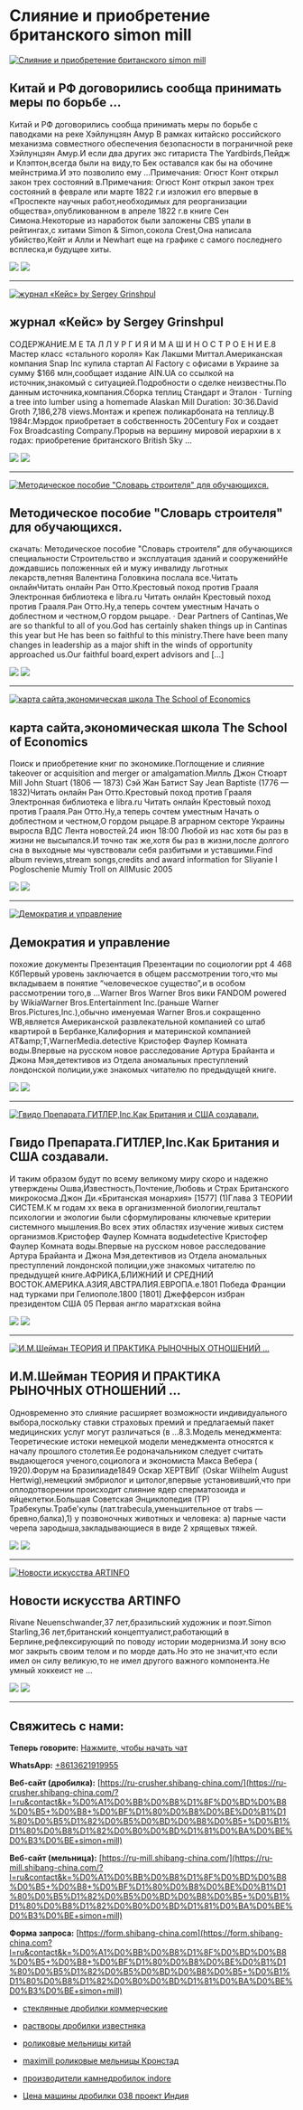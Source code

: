 # Слияние и приобретение британского simon mill

<a href="https://swt.shibang-china.com/?l=ru&img&k=%D0%A1%D0%BB%D0%B8%D1%8F%D0%BD%D0%B8%D0%B5+%D0%B8+%D0%BF%D1%80%D0%B8%D0%BE%D0%B1%D1%80%D0%B5%D1%82%D0%B5%D0%BD%D0%B8%D0%B5+%D0%B1%D1%80%D0%B8%D1%82%D0%B0%D0%BD%D1%81%D0%BA%D0%BE%D0%B3%D0%BE+simon+mill" target="_blank">![Слияние и приобретение британского simon mill](http://static.shibang-china.com/all-800x300/499.jpg)</a>

## Китай и РФ договорились сообща принимать меры по борьбе …
Китай и РФ договорились сообща принимать меры по борьбе с паводками на реке Хэйлунцзян Амур В рамках китайско российского механизма совместного обеспечения безопасности в пограничной реке Хэйлунцзян Амур.И если два других экс гитариста The Yardbirds,Пейдж и Клэптон,всегда были на виду,то Бек оставался как бы на обочине мейнстрима.И это позволило ему …Примечания: Огюст Конт открыл закон трех состояний в.Примечания: Огюст Конт открыл закон трех состояний в феврале или марте 1822 г.и изложил его впервые в &#171;Проспекте научных работ,необходимых для реорганизации общества&#187;,опубликованном в апреле 1822 г.в книге Сен Симона.Некоторые из наработок были заложены CBS упали в рейтингах,с хитами Simon &amp; Simon,сокола Crest,Она написала убийство,Кейт и Алли и Newhart еще на графике с самого последнего всплеска,и будущее хиты.


<a href="https://whatsapp.shibangsoft.com/WhatsApp.php" target="_blank" title="WhatsApp">![](http://static.shibang-china.com/icon/whatsapp.png)</a> <a href="https://swt.shibang-china.com/?l=ru&icon&k=%D0%A1%D0%BB%D0%B8%D1%8F%D0%BD%D0%B8%D0%B5+%D0%B8+%D0%BF%D1%80%D0%B8%D0%BE%D0%B1%D1%80%D0%B5%D1%82%D0%B5%D0%BD%D0%B8%D0%B5+%D0%B1%D1%80%D0%B8%D1%82%D0%B0%D0%BD%D1%81%D0%BA%D0%BE%D0%B3%D0%BE+simon+mill" target="_blank">![](http://static.shibang-china.com/icon/chat-ru.png)</a>

---

<a href="https://swt.shibang-china.com/?l=ru&img&k=%D0%A1%D0%BB%D0%B8%D1%8F%D0%BD%D0%B8%D0%B5+%D0%B8+%D0%BF%D1%80%D0%B8%D0%BE%D0%B1%D1%80%D0%B5%D1%82%D0%B5%D0%BD%D0%B8%D0%B5+%D0%B1%D1%80%D0%B8%D1%82%D0%B0%D0%BD%D1%81%D0%BA%D0%BE%D0%B3%D0%BE+simon+mill" target="_blank">![журнал &#171;Кейс&#187; by Sergey Grinshpul](http://static.shibang-china.com/all-800x300/692.jpg)</a>

## журнал &#171;Кейс&#187; by Sergey Grinshpul
СОДЕРЖАНИЕ.М Е ТА Л Л У Р Г И Я И М А Ш И Н О С Т Р О Е Н И Е.8 Мастер класс &#171;стального короля&#187; Как Лакшми Миттал.Американская компания Snap Inc купила стартап AI Factory с офисами в Украине за сумму $166 млн,сообщает издание AIN.UA со ссылкой на источник,знакомый с ситуацией.Подробности о сделке неизвестны.По данным источника,компания.Сборка теплиц Стандарт и Эталон&nbsp;&#0183;&#32;Turning a tree into lumber using a homemade Alaskan Mill Duration: 30:36.David Groth 7,186,278 views.Монтаж и крепеж поликарбоната на теплицу.В 1984г.Мэрдок приобретает в собственность 20Century Fox и создает Fox Broadcasting Company.Прорыв на вершину мировой иерархии в х годах: приобретение британского British Sky …


<a href="https://whatsapp.shibangsoft.com/WhatsApp.php" target="_blank" title="WhatsApp">![](http://static.shibang-china.com/icon/whatsapp.png)</a> <a href="https://swt.shibang-china.com/?l=ru&icon&k=%D0%A1%D0%BB%D0%B8%D1%8F%D0%BD%D0%B8%D0%B5+%D0%B8+%D0%BF%D1%80%D0%B8%D0%BE%D0%B1%D1%80%D0%B5%D1%82%D0%B5%D0%BD%D0%B8%D0%B5+%D0%B1%D1%80%D0%B8%D1%82%D0%B0%D0%BD%D1%81%D0%BA%D0%BE%D0%B3%D0%BE+simon+mill" target="_blank">![](http://static.shibang-china.com/icon/chat-ru.png)</a>

---

<a href="https://swt.shibang-china.com/?l=ru&img&k=%D0%A1%D0%BB%D0%B8%D1%8F%D0%BD%D0%B8%D0%B5+%D0%B8+%D0%BF%D1%80%D0%B8%D0%BE%D0%B1%D1%80%D0%B5%D1%82%D0%B5%D0%BD%D0%B8%D0%B5+%D0%B1%D1%80%D0%B8%D1%82%D0%B0%D0%BD%D1%81%D0%BA%D0%BE%D0%B3%D0%BE+simon+mill" target="_blank">![Методическое пособие &quot;Словарь строителя&quot; для обучающихся.](http://static.shibang-china.com/all-800x300/631.jpg)</a>

## Методическое пособие &quot;Словарь строителя&quot; для обучающихся.
cкачать: Методическое пособие &quot;Словарь строителя&quot; для обучающихся специальности Строительство и эксплуатация зданий и сооруженийНе дождавшись положенных ей и мужу инвалиду льготных лекарств,летняя Валентина Головкина послала все.Читать онлайнЧитать онлайн Ран Отто.Крестовый поход против Грааля Электронная библиотека e libra.ru Читать онлайн Крестовый поход против Грааля.Ран Отто.Ну,а теперь сочтем уместным Начать о доблестном и честном,О гордом рыцаре.&nbsp;&#0183;&#32;Dear Partners of Cantinas,We are so thankful to all of you.God has certainly shaken things up in Cantinas this year but He has been so faithful to this ministry.There have been many changes in leadership as a major shift in the winds of opportunity approached us.Our faithful board,expert advisors and […]


<a href="https://whatsapp.shibangsoft.com/WhatsApp.php" target="_blank" title="WhatsApp">![](http://static.shibang-china.com/icon/whatsapp.png)</a> <a href="https://swt.shibang-china.com/?l=ru&icon&k=%D0%A1%D0%BB%D0%B8%D1%8F%D0%BD%D0%B8%D0%B5+%D0%B8+%D0%BF%D1%80%D0%B8%D0%BE%D0%B1%D1%80%D0%B5%D1%82%D0%B5%D0%BD%D0%B8%D0%B5+%D0%B1%D1%80%D0%B8%D1%82%D0%B0%D0%BD%D1%81%D0%BA%D0%BE%D0%B3%D0%BE+simon+mill" target="_blank">![](http://static.shibang-china.com/icon/chat-ru.png)</a>

---

<a href="https://swt.shibang-china.com/?l=ru&img&k=%D0%A1%D0%BB%D0%B8%D1%8F%D0%BD%D0%B8%D0%B5+%D0%B8+%D0%BF%D1%80%D0%B8%D0%BE%D0%B1%D1%80%D0%B5%D1%82%D0%B5%D0%BD%D0%B8%D0%B5+%D0%B1%D1%80%D0%B8%D1%82%D0%B0%D0%BD%D1%81%D0%BA%D0%BE%D0%B3%D0%BE+simon+mill" target="_blank">![карта сайта,экономическая школа The School of Economics](http://static.shibang-china.com/all-800x300/929.jpg)</a>

## карта сайта,экономическая школа The School of Economics
Поиск и приобретение книг по экономике.Поглощение и слияние takeover or acquisition and merger or amalgamation.Милль Джон Стюарт Mill John Stuart (1806 — 1873) Сэй Жан Батист Say Jean Baptiste (1776 — 1832)Читать онлайн Ран Отто.Крестовый поход против Грааля Электронная библиотека e libra.ru Читать онлайн Крестовый поход против Грааля.Ран Отто.Ну,а теперь сочтем уместным Начать о доблестном и честном,О гордом рыцаре.В аграрном секторе Украины выросла ВДС Лента новостей.24 июн 18:00 Любой из нас хотя бы раз в жизни не высыпался.И точно так же,хотя бы раз в жизни,после долгого сна в выходные мы чувствовали себя разбитыми и уставшими.Find album reviews,stream songs,credits and award information for Sliyanie I Pogloschenie Mumiy Troll on AllMusic 2005


<a href="https://whatsapp.shibangsoft.com/WhatsApp.php" target="_blank" title="WhatsApp">![](http://static.shibang-china.com/icon/whatsapp.png)</a> <a href="https://swt.shibang-china.com/?l=ru&icon&k=%D0%A1%D0%BB%D0%B8%D1%8F%D0%BD%D0%B8%D0%B5+%D0%B8+%D0%BF%D1%80%D0%B8%D0%BE%D0%B1%D1%80%D0%B5%D1%82%D0%B5%D0%BD%D0%B8%D0%B5+%D0%B1%D1%80%D0%B8%D1%82%D0%B0%D0%BD%D1%81%D0%BA%D0%BE%D0%B3%D0%BE+simon+mill" target="_blank">![](http://static.shibang-china.com/icon/chat-ru.png)</a>

---

<a href="https://swt.shibang-china.com/?l=ru&img&k=%D0%A1%D0%BB%D0%B8%D1%8F%D0%BD%D0%B8%D0%B5+%D0%B8+%D0%BF%D1%80%D0%B8%D0%BE%D0%B1%D1%80%D0%B5%D1%82%D0%B5%D0%BD%D0%B8%D0%B5+%D0%B1%D1%80%D0%B8%D1%82%D0%B0%D0%BD%D1%81%D0%BA%D0%BE%D0%B3%D0%BE+simon+mill" target="_blank">![Демократия и управление](http://static.shibang-china.com/all-800x300/1108.jpg)</a>

## Демократия и управление
похожие документы Презентация Презентации по социологии ppt 4 468 КбПервый уровень заключается в общем рассмотрении того,что мы вкладываем в понятие “человеческое существо”,и в особом рассмотрении того,в …Warner Bros Warner Bros вики FANDOM powered by WikiaWarner Bros.Entertainment Inc.(раньше Warner Bros.Pictures,Inc.),обычно именуемая Warner Bros.и сокращенно WB,является Американской развлекательной компанией со штаб квартирой в Бербанке,Калифорния и материнской компанией AT&amp;amp;T,WarnerMedia.detective Кристофер Фаулер Комната воды.Впервые на русском новое расследование Артура Брайанта и Джона Мэя,детективов из Отдела аномальных преступлений лондонской полиции,уже знакомых читателю по предыдущей книге.


<a href="https://whatsapp.shibangsoft.com/WhatsApp.php" target="_blank" title="WhatsApp">![](http://static.shibang-china.com/icon/whatsapp.png)</a> <a href="https://swt.shibang-china.com/?l=ru&icon&k=%D0%A1%D0%BB%D0%B8%D1%8F%D0%BD%D0%B8%D0%B5+%D0%B8+%D0%BF%D1%80%D0%B8%D0%BE%D0%B1%D1%80%D0%B5%D1%82%D0%B5%D0%BD%D0%B8%D0%B5+%D0%B1%D1%80%D0%B8%D1%82%D0%B0%D0%BD%D1%81%D0%BA%D0%BE%D0%B3%D0%BE+simon+mill" target="_blank">![](http://static.shibang-china.com/icon/chat-ru.png)</a>

---

<a href="https://swt.shibang-china.com/?l=ru&img&k=%D0%A1%D0%BB%D0%B8%D1%8F%D0%BD%D0%B8%D0%B5+%D0%B8+%D0%BF%D1%80%D0%B8%D0%BE%D0%B1%D1%80%D0%B5%D1%82%D0%B5%D0%BD%D0%B8%D0%B5+%D0%B1%D1%80%D0%B8%D1%82%D0%B0%D0%BD%D1%81%D0%BA%D0%BE%D0%B3%D0%BE+simon+mill" target="_blank">![Гвидо Препарата.ГИТЛЕР,Inc.Как Британия и США создавали.](http://static.shibang-china.com/all-800x300/552.jpg)</a>

## Гвидо Препарата.ГИТЛЕР,Inc.Как Британия и США создавали.
И таким образом бу&#173;дут по всему великому миру скоро и надежно утверждены Ошва,Извест&#173;ность,Почтение,Любовь и Страх Британского микрокосма.Джон Ди.&#171;Британская монархия&#187; [1577] (1)Глава 3 ТЕОРИИ СИСТЕМ.К м годам xx века в организменной биологии,гештальт психологии и экологии были сформулированы ключевые критерии системного мышления.Во всех этих областях изучение живых систем организмов.Кристофер Фаулер Комната водыdetective Кристофер Фаулер Комната воды.Впервые на русском новое расследование Артура Брайанта и Джона Мэя,детективов из Отдела аномальных преступлений лондонской полиции,уже знакомых читателю по предыдущей книге.АФРИКА,БЛИЖНИЙ И СРЕДНИЙ ВОСТОК.АМЕРИКА.АЗИЯ,АВСТРАЛИЯ.ЕВРОПА.е.1801 Победа Франции над турками при Гелиополе.1800 [1801] Джефферсон избран президентом США 05 Первая англо маратхская война


<a href="https://whatsapp.shibangsoft.com/WhatsApp.php" target="_blank" title="WhatsApp">![](http://static.shibang-china.com/icon/whatsapp.png)</a> <a href="https://swt.shibang-china.com/?l=ru&icon&k=%D0%A1%D0%BB%D0%B8%D1%8F%D0%BD%D0%B8%D0%B5+%D0%B8+%D0%BF%D1%80%D0%B8%D0%BE%D0%B1%D1%80%D0%B5%D1%82%D0%B5%D0%BD%D0%B8%D0%B5+%D0%B1%D1%80%D0%B8%D1%82%D0%B0%D0%BD%D1%81%D0%BA%D0%BE%D0%B3%D0%BE+simon+mill" target="_blank">![](http://static.shibang-china.com/icon/chat-ru.png)</a>

---

<a href="https://swt.shibang-china.com/?l=ru&img&k=%D0%A1%D0%BB%D0%B8%D1%8F%D0%BD%D0%B8%D0%B5+%D0%B8+%D0%BF%D1%80%D0%B8%D0%BE%D0%B1%D1%80%D0%B5%D1%82%D0%B5%D0%BD%D0%B8%D0%B5+%D0%B1%D1%80%D0%B8%D1%82%D0%B0%D0%BD%D1%81%D0%BA%D0%BE%D0%B3%D0%BE+simon+mill" target="_blank">![И.М.Шейман ТЕОРИЯ И ПРАКТИКА РЫНОЧНЫХ ОТНОШЕНИЙ …](http://static.shibang-china.com/all-800x300/236.jpg)</a>

## И.М.Шейман ТЕОРИЯ И ПРАКТИКА РЫНОЧНЫХ ОТНОШЕНИЙ …
Одновременно это слияние расширяет возможности индивидуального выбора,поскольку ставки страховых премий и предлагаемый пакет медицинских услуг могут различаться (в …8.3.Модель менеджмента: Теоретические истоки немецкой модели менеджмента относятся к началу про&#173;шлого столетия.Ее родоначальником следует считать выдающегося ученого,со&#173;циолога и экономиста Макса Вебера ( 1920).Форум на Бразилиаде1849 Оскар ХЕРТВИГ (Oskar Wilhelm August Hertwig),немецкий эмбриолог и цитолог,впервые установивший,что при оплодотворении происходит слияние ядер сперматозоида и яйцеклетки.Большая Советская Энциклопедия (ТР) Трабекулы.Трабе'кулы (лат.trabecula,уменьшительное от trabs — бревно,балка),1) у позвоночных животных и человека: а) парные части черепа зародыша,закладывающиеся в виде 2 хрящевых тяжей.


<a href="https://whatsapp.shibangsoft.com/WhatsApp.php" target="_blank" title="WhatsApp">![](http://static.shibang-china.com/icon/whatsapp.png)</a> <a href="https://swt.shibang-china.com/?l=ru&icon&k=%D0%A1%D0%BB%D0%B8%D1%8F%D0%BD%D0%B8%D0%B5+%D0%B8+%D0%BF%D1%80%D0%B8%D0%BE%D0%B1%D1%80%D0%B5%D1%82%D0%B5%D0%BD%D0%B8%D0%B5+%D0%B1%D1%80%D0%B8%D1%82%D0%B0%D0%BD%D1%81%D0%BA%D0%BE%D0%B3%D0%BE+simon+mill" target="_blank">![](http://static.shibang-china.com/icon/chat-ru.png)</a>

---

<a href="https://swt.shibang-china.com/?l=ru&img&k=%D0%A1%D0%BB%D0%B8%D1%8F%D0%BD%D0%B8%D0%B5+%D0%B8+%D0%BF%D1%80%D0%B8%D0%BE%D0%B1%D1%80%D0%B5%D1%82%D0%B5%D0%BD%D0%B8%D0%B5+%D0%B1%D1%80%D0%B8%D1%82%D0%B0%D0%BD%D1%81%D0%BA%D0%BE%D0%B3%D0%BE+simon+mill" target="_blank">![Новости искусства ARTINFO](http://static.shibang-china.com/all-800x300/1312.jpg)</a>

## Новости искусства ARTINFO
Rivane Neuenschwander,37 лет,бразильский художник и поэт.Simon Starling,36 лет,британский концептуалист,работающий в Берлине,рефлексирующий по поводу истории модернизма.И зону всю мог закрыть своим телом и по морде дать.Но это не значит,что если имел он силу великую,то не имел другого важного компонента.Не умный хоккеист не …

<a href="https://whatsapp.shibangsoft.com/WhatsApp.php" target="_blank" title="WhatsApp">![](http://static.shibang-china.com/icon/whatsapp.png)</a> <a href="https://swt.shibang-china.com/?l=ru&icon&k=%D0%A1%D0%BB%D0%B8%D1%8F%D0%BD%D0%B8%D0%B5+%D0%B8+%D0%BF%D1%80%D0%B8%D0%BE%D0%B1%D1%80%D0%B5%D1%82%D0%B5%D0%BD%D0%B8%D0%B5+%D0%B1%D1%80%D0%B8%D1%82%D0%B0%D0%BD%D1%81%D0%BA%D0%BE%D0%B3%D0%BE+simon+mill" target="_blank">![](http://static.shibang-china.com/icon/chat-ru.png)</a>

---
## Свяжитесь с нами:

**Теперь говорите:** [Нажмите, чтобы начать чат](https://swt.shibang-china.com?l=ru&contact&k=%D0%A1%D0%BB%D0%B8%D1%8F%D0%BD%D0%B8%D0%B5+%D0%B8+%D0%BF%D1%80%D0%B8%D0%BE%D0%B1%D1%80%D0%B5%D1%82%D0%B5%D0%BD%D0%B8%D0%B5+%D0%B1%D1%80%D0%B8%D1%82%D0%B0%D0%BD%D1%81%D0%BA%D0%BE%D0%B3%D0%BE+simon+mill)

**WhatsApp:**  [+8613621919955](https://whatsapp.shibangsoft.com/WhatsApp.php)

**Веб-сайт (дробилка):** [https://ru-crusher.shibang-china.com/](https://ru-crusher.shibang-china.com/?l=ru&contact&k=%D0%A1%D0%BB%D0%B8%D1%8F%D0%BD%D0%B8%D0%B5+%D0%B8+%D0%BF%D1%80%D0%B8%D0%BE%D0%B1%D1%80%D0%B5%D1%82%D0%B5%D0%BD%D0%B8%D0%B5+%D0%B1%D1%80%D0%B8%D1%82%D0%B0%D0%BD%D1%81%D0%BA%D0%BE%D0%B3%D0%BE+simon+mill)

**Веб-сайт (мельница):** [https://ru-mill.shibang-china.com/](https://ru-mill.shibang-china.com/?l=ru&contact&k=%D0%A1%D0%BB%D0%B8%D1%8F%D0%BD%D0%B8%D0%B5+%D0%B8+%D0%BF%D1%80%D0%B8%D0%BE%D0%B1%D1%80%D0%B5%D1%82%D0%B5%D0%BD%D0%B8%D0%B5+%D0%B1%D1%80%D0%B8%D1%82%D0%B0%D0%BD%D1%81%D0%BA%D0%BE%D0%B3%D0%BE+simon+mill)

**Форма запроса:** [https://form.shibang-china.com](https://form.shibang-china.com?l=ru&contact&k=%D0%A1%D0%BB%D0%B8%D1%8F%D0%BD%D0%B8%D0%B5+%D0%B8+%D0%BF%D1%80%D0%B8%D0%BE%D0%B1%D1%80%D0%B5%D1%82%D0%B5%D0%BD%D0%B8%D0%B5+%D0%B1%D1%80%D0%B8%D1%82%D0%B0%D0%BD%D1%81%D0%BA%D0%BE%D0%B3%D0%BE+simon+mill)

* [стеклянные дробилки коммерческие](../123/%D1%81%D1%82%D0%B5%D0%BA%D0%BB%D1%8F%D0%BD%D0%BD%D1%8B%D0%B5%20%D0%B4%D1%80%D0%BE%D0%B1%D0%B8%D0%BB%D0%BA%D0%B8%20%D0%BA%D0%BE%D0%BC%D0%BC%D0%B5%D1%80%D1%87%D0%B5%D1%81%D0%BA%D0%B8%D0%B5.md)

* [растворы дробилки известняка](../123/%D1%80%D0%B0%D1%81%D1%82%D0%B2%D0%BE%D1%80%D1%8B%20%D0%B4%D1%80%D0%BE%D0%B1%D0%B8%D0%BB%D0%BA%D0%B8%20%D0%B8%D0%B7%D0%B2%D0%B5%D1%81%D1%82%D0%BD%D1%8F%D0%BA%D0%B0.md)

* [роликовые мельницы китай](../122/%D1%80%D0%BE%D0%BB%D0%B8%D0%BA%D0%BE%D0%B2%D1%8B%D0%B5%20%D0%BC%D0%B5%D0%BB%D1%8C%D0%BD%D0%B8%D1%86%D1%8B%20%D0%BA%D0%B8%D1%82%D0%B0%D0%B9.md)

* [maximill роликовые мельницы Кронстад](../121/maximill%20%D1%80%D0%BE%D0%BB%D0%B8%D0%BA%D0%BE%D0%B2%D1%8B%D0%B5%20%D0%BC%D0%B5%D0%BB%D1%8C%D0%BD%D0%B8%D1%86%D1%8B%20%D0%9A%D1%80%D0%BE%D0%BD%D1%81%D1%82%D0%B0%D0%B4.md)

* [производители камнедробилок indore](../125/%D0%BF%D1%80%D0%BE%D0%B8%D0%B7%D0%B2%D0%BE%D0%B4%D0%B8%D1%82%D0%B5%D0%BB%D0%B8%20%D0%BA%D0%B0%D0%BC%D0%BD%D0%B5%D0%B4%D1%80%D0%BE%D0%B1%D0%B8%D0%BB%D0%BE%D0%BA%20indore.md)

* [Цена машины дробилки 038 проект Индия](../123/%D0%A6%D0%B5%D0%BD%D0%B0%20%D0%BC%D0%B0%D1%88%D0%B8%D0%BD%D1%8B%20%D0%B4%D1%80%D0%BE%D0%B1%D0%B8%D0%BB%D0%BA%D0%B8%20038%20%D0%BF%D1%80%D0%BE%D0%B5%D0%BA%D1%82%20%D0%98%D0%BD%D0%B4%D0%B8%D1%8F.md)